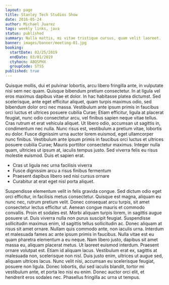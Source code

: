 ```yaml
---
layout: page
title: Stanley Tech Studios Show
date: 2016-05-24
author: Michael Juarez
tags: weekly links, java
status: published
summary: Nulla mattis, mi vitae tristique cursus, quam velit laoreet.
banner: images/banner/meeting-01.jpg
booking:
  startDate: 02/25/2019
  endDate: 03/01/2019
  ctyhocn: ABQSPHX
  groupCode: STSS
published: true
---
```

Quisque mollis, dui et pulvinar lobortis, arcu libero fringilla ante, in vulputate nisi sem nec quam. Quisque bibendum pretium consectetur. In at ligula vel eros maximus dapibus vitae et dolor. In hac habitasse platea dictumst. Sed scelerisque, ante eget efficitur aliquet, quam turpis maximus odio, sed bibendum dolor orci nec massa. Vestibulum ante ipsum primis in faucibus orci luctus et ultrices posuere cubilia Curae; Etiam efficitur, ligula at placerat feugiat, nunc odio consectetur arcu, vel finibus sapien neque vitae tellus. Cras rutrum et erat vehicula aliquet. Ut libero odio, accumsan ut sagittis in, condimentum nec nulla. Nunc risus est, vestibulum a pretium vitae, lobortis eu dolor. Fusce dignissim urna auctor lorem euismod, eget ullamcorper nunc finibus. Vestibulum ante ipsum primis in faucibus orci luctus et ultrices posuere cubilia Curae; Mauris porttitor consectetur maximus. Integer nulla quam, ultricies ut ipsum at, iaculis tempus justo. Sed viverra felis eu risus molestie euismod. Duis et sapien erat.

* Cras ut ligula nec urna facilisis viverra
* Fusce dignissim arcu a risus finibus fermentum
* Praesent dapibus libero sed nisi cursus ornare
* Curabitur at erat eget nisl porta aliquet.

Suspendisse elementum velit in felis gravida congue. Sed dictum odio eget orci efficitur, in facilisis metus consectetur. Quisque est magna, aliquam eu nunc nec, rutrum pretium velit. Donec consequat arcu turpis, sit amet consectetur lectus efficitur ut. Aenean congue mauris et commodo convallis. Proin et sodales est. Morbi aliquam turpis lorem, in sagittis augue posuere ut. Duis viverra nulla non purus suscipit feugiat. Suspendisse sollicitudin maximus enim, id sagittis tellus sollicitudin ac. Donec aliquam at risus sit amet ornare. Nullam quis commodo ante, non iaculis urna. Interdum et malesuada fames ac ante ipsum primis in faucibus.
Nulla vitae est eu quam pharetra elementum a eu neque. Nam libero justo, dapibus sit amet massa eu, aliquam placerat metus. Ut laoreet euismod interdum. Praesent ornare volutpat est. Etiam id aliquam lacus. Vestibulum erat ex, sagittis at malesuada non, scelerisque non nisl. Duis justo enim, ultrices ut augue sed, aliquam ultrices lacus. Nunc velit nisi, accumsan eu scelerisque feugiat, posuere non ligula. Donec lobortis, dui sed iaculis blandit, tortor mi vestibulum ante, et porta leo nisi eu enim. Donec auctor orci elit, et hendrerit eros sodales nec. Phasellus fringilla ac urna ut tempus.
